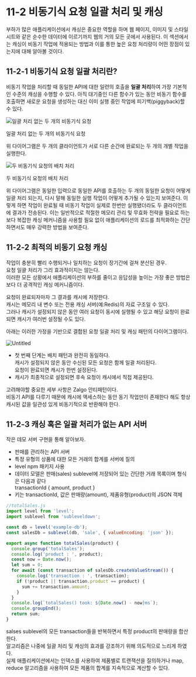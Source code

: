 # 11-2 비동기식 요청 일괄 처리 및 캐싱

부하가 많은 애플리케이션에서 캐싱은 중요한 역할을 하며 웹 페이지, 이미지 및 스타일 시트와 같은 순수한 데이터에 이르기까지 웹의 거의 모든 곳에서 사용된다.
이 섹션에서는 캐싱이 비동기 작업에 적용되는 방법과 이를 통한 높은 요청 처리량이 어떤 장점이 있는지에 대해 알아볼 것이다.

## 11-2-1 비동기식 요청 일괄 처리란?

비동기 작업을 처리할 때 동일한 API에 대한 일련의 호출을 **일괄 처리**하여 가장 기본적인 수준의 캐싱을 수행할 수 있다.
아직 대기중인 다른 함수가 있는 동안 비동기 함수를 호출하면 새로운 요청을 생성하는 대신 이미 실행 중인 작업에 피기백(piggyback)할 수 있다.

![일괄 처리 없는 두 개의 비동기식 요청](https://prod-files-secure.s3.us-west-2.amazonaws.com/bc261f43-de91-483d-8946-ac5a65106576/f68562eb-646d-4770-93d6-191a5bf9b0b0/Untitled.png)

일괄 처리 없는 두 개의 비동기식 요청

위 다이어그램은 두 개의 클라이언트가 서로 다른 순간에 완료되는 두 개의 개별 작업을 실행한다.

![두 비동기식 요청의 배치 처리](https://prod-files-secure.s3.us-west-2.amazonaws.com/bc261f43-de91-483d-8946-ac5a65106576/9fe4812d-995b-4558-a31f-8c5b17517160/Untitled.png)

두 비동기식 요청의 배치 처리

위 다이어그램은 동일한 입력으로 동일한 API를 호출하는 두 개의 동일한 요청이 어떻게 일괄 처리 되는지, 다시 말해 동일한 실행 작업이 어떻게 추가될 수 있는지 보여준다.
이렇게 하면 작업이 완료될 때 비동기 작업이 실제로 한번만 실행됐더라도 두 클라이언트에 결과가 전송된다.
이는 일반적으로 적절한 메모리 관리 및 무효화 전략을 필요로 하는 보다 복잡한 캐싱 메커니즘을 사용할 필요 없이 애플리케이션의 로드를 최적화하는 간단하면서도 매우 강력한 방법을 보여준다.

## 11-2-2 최적의 비동기 요청 캐싱

작업이 충분히 빨리 수행되거나 일치하는 요청이 장기간에 걸쳐 분산된 경우.  
요청 일괄 처리가 그리 효과적이지는 않는다.  
이러한 모든 상황에서 애플리케이션의 부하를 줄이고 응답성을 높이는 가장 좋은 방법은 보다 더 공격적인 캐싱 메커니즘이다.

요청이 완료되자마자 그 결과를 캐시에 저장한다.  
캐시는 메모리 내 변수 또는 전용 캐싱 서버(예:Redis)의 자료 구조일 수 있다.  
그러나 캐시가 설정되지 않은 동안 여러 요청이 동시에 실행될 수 있고 해당 요청이 완료되면 캐시가 여러번 설정될 수도 있다.

아래는 이러한 가정을 기반으로 결합된 요청 일괄 처리 및 캐싱 패턴의 다이어그램이다.

![Untitled](https://prod-files-secure.s3.us-west-2.amazonaws.com/bc261f43-de91-483d-8946-ac5a65106576/d50ad464-8443-4378-b7b6-a3bf51965fa3/Untitled.png)

- 첫 번째 단계는 배치 패턴과 완전히 동일하다.  
  캐시가 설정되지 않은 동안 수신된 모든 요청은 함께 일괄 처리된다.  
  요청이 완료되면 캐시가 한번 설정된다.
- 캐시가 최종적으로 설정되면 후속 요청이 캐시에서 직접 제공된다.

고려해야할 중요한 세부 사항은 Zalgo 안티패턴이다.  
비동기 API를 다루기 때문에 캐시에 액세스하는 동안 동기 작업만이 존재한다 해도 항상 캐시된 값을 일관성 있게 비동기적으로 반환해야 한다.

## 11-2-3 캐싱 혹은 일괄 처리가 없는 API 서버

작은 데모 서버 구현을 통해 알아보자.

- 판매를 관리하는 API 서버
- 특정 유형의 상품에 대한 모든 거래의 합계를 서버에 질의
- level npm 패키지 사용
- 데이터 모델은 판매(sales) sublevel에 저장되어 있는 간단한 거래 목록이며 형식은 다음과 같다  
  transactionId { amount, product }
- 키는 transactionId, 값은 판매량(amount), 제품유형(product)의 JSON 객체

```jsx
//totalSales.js
import level from 'level';
import sublevel from 'subleveldown';

const db = level('example-db');
const salesDb = sublevel(db, 'sale', { valueEncoding: 'json' });

export async function totalSales(product) {
  console.group('totalSales');
  console.log('product : ', product);
  const now = Date.now();
  let sum = 0;
  for await (const transaction of salesDb.createValueStream()) {
    console.log('transaction : ', transaction);
    if (!product || transaction.product == product) {
      sum += transaction.amount;
    }
  }
  console.log(`totalSales() took: ${Date.now() - now}ms`);
  console.groupEnd();
  return sum;
}
```

salses sublevel의 모든 transaction들을 반복하면서 특정 product의 판매량을 합산한다.  
알고리즘은 나중에 일괄 처리 및 캐싱의 효과를 강조하기 위해 의도적으로 느리게 하였다.  
실제 애플리케이션에서는 인덱스를 사용하여 제품별로 트랜잭션을 질의하거나 map, reduce 알고리즘을 사용하여 모든 제품의 합계를 지속적으로 계산할 수 있다.
